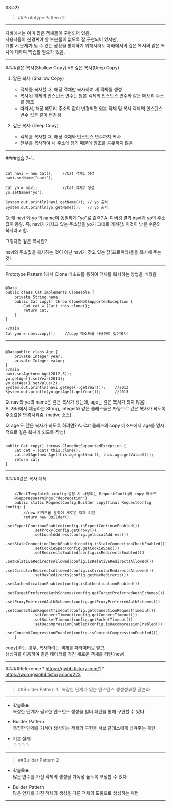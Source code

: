 #3주차 

> ##Prototype Pattern 2
***
자바에서는 이미 많은 객체들이 구현되어 있음.  
사용자들이 신경써야 할 부분들이 없도록 잘 구현되어 있지만,  
개발 시 문제가 될 수 있는 상황을 방지하기 위해서라도 자바에서의 깊은 복사와 얕은 복사에 대하여 학습할 필요가 있음.
***
 ####얕은 복사(Shallow Copy) VS 깊은 복사(Deep Copy)
1. 얕은 복사 (Shallow Copy)
    * 객체를 복사할 때, 해당 객체만 복사하여 새 객체를 생성
	* 복사된 개체의 인스턴스 변수는 원본 객체의 인스턴스 변수와 같은 메모리 주소를 참조
	* 따라서, 해당 메모리 주소의 값이 변경되면 원본 객체 및 복사 객체의 인스턴스 변수 값은 같이 변경됨

2. 깊은 복사 (Deep Copy)
	* 객체를 복사할 때, 해당 객체와 인스턴스 변수까지 복사
	* 전부를 복사하여 새 주소에 담기 때문에 참조를 공유하지 않음
***
####실습 7-1.
<pre><code>
Cat navi = new Cat();    //Cat 객체1 생성
navi.setName("navi");

Cat yo = navi;           //Cat 객체2 생성 
yo.setName("yo");

System.out.println(navi.getName()); // yo 출력
System.out.println(yo.getName());   // yo 출력
</code></pre>

Q. 왜 navi 와 yo 의 name이 동일하게 "yo"로 출력?
A. 디버깅 결과 navi와 yo의 주소값이 동일. 즉, navi가 가지고 있는 주소값을 yo가 그대로 가져감. 이것이 낮은 수준의 복사라고 함.

그렇다면 깊은 복사란?

navi의 주소값을 복사하는 것이 아닌 navi가 갖고 있는 값(프로퍼티)들을 복사해 주는 것!
***
Prototype Pattern 1에서 Clone 메소드를 통하여 객체를 복사하는 방법을 배웠음
<pre><code>
@Data
public class Cat implements Cloneable {
    private String name;
    public Cat copy() throw CloneNotSupportedException {
        Cat cat = (Cat) this.clone();
        return cat;
    }
}

//main
Cat you = navi.copy();    //copy 메소드를 사용하여 깊은복사!
</code></pre>
***
<pre><code>
@Datapublic class Age {    
    private Integer year;    
    private Integer value;
}
//main
navi.setAge(new Age(2012,3));
yo.getAge().setYear(2013);
yo.getAge().setValue(2);
System.out.println(navi.getAge().getYear());    //2013
System.out.println(yo.getAge().getYear());      //2013
</code></pre>

Q. navi와 yo의 name은 깊은 복사가 됐는데, age는 깊은 복사가 되지 않음!  
A. 자바에서 제공하는 String, Integer와 같은 클래스들은 자동으로 깊은 복사가 되도록 주소값을 변경시켜줌. (native 소스)

Q. age 도 깊은 복사가 되도록 하려면?
A. Cat 클래스의 copy 메소드에서 age를 명시적으로 깊은 복사가 되도록 작성!

<pre><code>
public Cat copy() throws CloneNotSupportedException {
    Cat cat = (Cat) this.clone();
    cat.setAge(new Age(this.age.getYear(), this.age.getValue()));
    return cat;
}
</code></pre>
***
#####깊은 복사 예제
<pre><code>
    //RestTemplate의 config 설정 시 사용되는 RequestConfig의 copy 메소드
    @SuppressWarnings("deprecation")
    public static RequestConfig.Builder copy(final RequestConfig config) {
        //new 키워드를 통하여 새로운 객체 리턴
        return new Builder()
            .setExpectContinueEnabled(config.isExpectContinueEnabled())
            .setProxy(config.getProxy())
            .setLocalAddress(config.getLocalAddress())
            .setStaleConnectionCheckEnabled(config.isStaleConnectionCheckEnabled())
            .setCookieSpec(config.getCookieSpec())
            .setRedirectsEnabled(config.isRedirectsEnabled())
            .setRelativeRedirectsAllowed(config.isRelativeRedirectsAllowed())
            .setCircularRedirectsAllowed(config.isCircularRedirectsAllowed())
            .setMaxRedirects(config.getMaxRedirects())
            .setAuthenticationEnabled(config.isAuthenticationEnabled())
            .setTargetPreferredAuthSchemes(config.getTargetPreferredAuthSchemes())
            .setProxyPreferredAuthSchemes(config.getProxyPreferredAuthSchemes())
            .setConnectionRequestTimeout(config.getConnectionRequestTimeout())
            .setConnectTimeout(config.getConnectTimeout())
            .setSocketTimeout(config.getSocketTimeout())
            .setDecompressionEnabled(config.isDecompressionEnabled())
            .setContentCompressionEnabled(config.isContentCompressionEnabled());
    }
</code></pre>
copy()하는 경우, 복사하려는 객체를 파라미터로 받고,  
생성자를 이용하여 같은 데이터를 가진 새로운 객체를 리턴(new)
***
#####Reference
	* https://gwbb.tistory.com/1
	* https://woongsin94.tistory.com/223

***

> ##Builder Pattern 1
: 복잡한 단계가 있는 인스턴스 생성성과정 단순화
***

* 학습목표  
복잡한 단계가 필요한 인스턴스 생성을 빌더 패턴을 통해 구현할 수 있다.

* Builder Pattern  
복잡한 단계를 거쳐야 생성되는 객체의 구현을 서브 클래스에게 넘겨주는 패턴

* 기본 설계  
ㅋㅋㅋㅋ

***

> ##Builder Pattern 2

*  학습목표  
많은 변수를 가진 객체의 생성을 가독성 높도록 코딩할 수 있다.

* Builder Pattern  
많은 인자를 가진 객체의 생성을 다른 객체의 도움으로 생성하는 패턴

***
